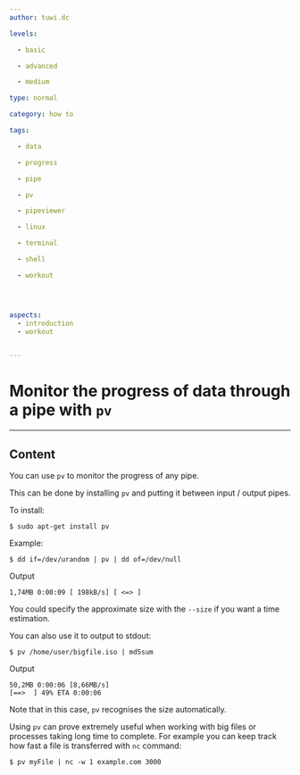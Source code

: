 ```yaml
---
author: tuwi.dc

levels:

  - basic

  - advanced

  - medium

type: normal

category: how to

tags:

  - data

  - progress

  - pipe

  - pv

  - pipeviewer

  - linux

  - terminal

  - shell

  - workout




aspects:
  - introduction
  - workout


---
```


# Monitor the progress of data through a pipe with `pv`

---
## Content

You can use `pv` to monitor the progress of any pipe.

This can be done by installing `pv` and putting it between input / output pipes.



To install:
```
$ sudo apt-get install pv
```
Example:
```
$ dd if=/dev/urandom | pv | dd of=/dev/null
```
Output
```
1,74MB 0:00:09 [ 198kB/s] [ <=> ]
```
You could specify the approximate size with the `--size` if you want a time estimation.


You can also use it to output to stdout:
```
$ pv /home/user/bigfile.iso | md5sum
```
Output
```
50,2MB 0:00:06 [8,66MB/s] 
[==>  ] 49% ETA 0:00:06
```
Note that in this case, `pv` recognises the size automatically.

Using `pv` can prove extremely useful when working with big files or processes taking long time to complete.
 For example you can keep track how fast a file is transferred with `nc` command:
```
$ pv myFile | nc -w 1 example.com 3000
```

 
